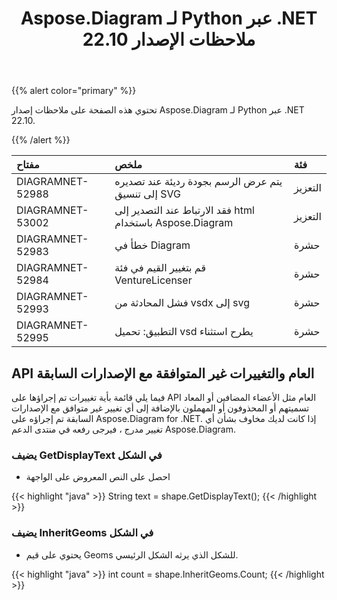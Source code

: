 ﻿---
title: Aspose.Diagram لـ Python عبر .NET 22.10 ملاحظات الإصدار
type: docs
weight: 17
url: /ar/python-net/aspose-diagram-for-python-via-net-22-10-release-notes/
---
{{% alert color="primary" %}} 

تحتوي هذه الصفحة على ملاحظات إصدار Aspose.Diagram لـ Python عبر .NET 22.10.

{{% /alert %}} 

|**مفتاح**|**ملخص**|**فئة**|
|:- |:- |:- |
|DIAGRAMNET-52988|يتم عرض الرسم بجودة رديئة عند تصديره إلى تنسيق SVG|التعزيز|
|DIAGRAMNET-53002|فقد الارتباط عند التصدير إلى html باستخدام Aspose.Diagram|التعزيز|
|DIAGRAMNET-52983|خطأ في Diagram|حشرة|
|DIAGRAMNET-52984|قم بتغيير القيم في فئة VentureLicenser|حشرة|
|DIAGRAMNET-52993|فشل المحادثة من vsdx إلى svg|حشرة|
|DIAGRAMNET-52995|التطبيق: تحميل vsd يطرح استثناء|حشرة|

## **API العام والتغييرات غير المتوافقة مع الإصدارات السابقة**
فيما يلي قائمة بأية تغييرات تم إجراؤها على API العام مثل الأعضاء المضافين أو المعاد تسميتهم أو المحذوفون أو المهملون بالإضافة إلى أي تغيير غير متوافق مع الإصدارات السابقة تم إجراؤه على Aspose.Diagram for .NET. إذا كانت لديك مخاوف بشأن أي تغيير مدرج ، فيرجى رفعه في منتدى الدعم Aspose.Diagram.

### **يضيف GetDisplayText في الشكل**
- احصل على النص المعروض على الواجهة

{{< highlight "java" >}}
String text = shape.GetDisplayText();
{{< /highlight >}}

### **يضيف InheritGeoms في الشكل**
- يحتوي على قيم Geoms للشكل الذي يرثه الشكل الرئيسي.

{{< highlight "java" >}}
int count = shape.InheritGeoms.Count;
{{< /highlight >}}